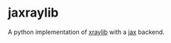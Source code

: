 # jaxraylib

A python implementation of [xraylib](https://github.com/tschoonj/xraylib) with a [jax](https://github.com/google/jax) backend.

